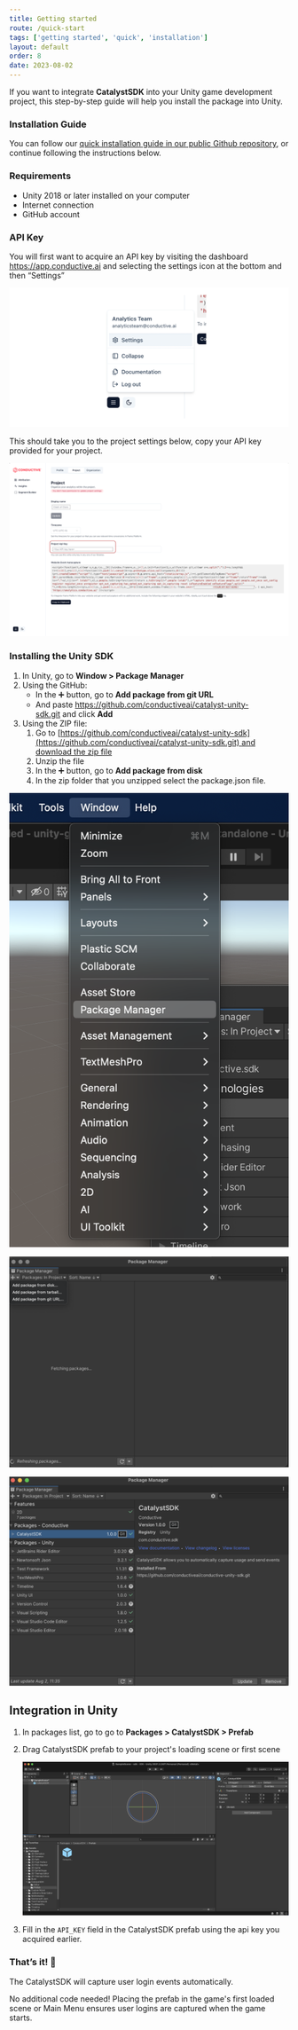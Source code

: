 ```yaml
---
title: Getting started
route: /quick-start
tags: ['getting started', 'quick', 'installation']
layout: default
order: 8
date: 2023-08-02
---
```


If you want to integrate **CatalystSDK** into your Unity game development project, this step-by-step guide will help you install the package into Unity.

### Installation Guide

You can follow our [quick installation guide in our public Github repository](https://github.com/conductiveai/catalyst-unity-sdk), or continue following the instructions below.

### Requirements

- Unity 2018 or later installed on your computer
- Internet connection
- GitHub account

### API Key

You will first want to acquire an API key by visiting the dashboard <https://app.conductive.ai> and selecting the settings icon at the bottom and then “Settings”

![](https://github.com/conductiveai/catalyst-unity-sdk/blob/main/.github/settings.png?raw=true)

This should take you to the project settings below, copy your API key provided for your project.

![](https://github.com/conductiveai/catalyst-unity-sdk/blob/main/.github/settings2.png?raw=true)

### Installing the Unity SDK

1. In Unity, go to **Window > Package Manager**
2. Using the GitHub:
    - In the ➕ button, go to **Add package from git URL**
    - And paste <https://github.com/conductiveai/catalyst-unity-sdk.git> and click **Add**
3. Using the ZIP file:
    1. Go to [https://github.com/conductiveai/catalyst-unity-sdk](https://github.com/conductiveai/catalyst-unity-sdk.git) and [download the zip file](https://github.com/conductiveai/catalyst-unity-sdk/archive/refs/heads/main.zip)
    2. Unzip the file
    3. In the ➕ button, go to **Add package from disk**
    4. In the zip folder that you unzipped select the package.json file.

![](https://github.com/conductiveai/catalyst-unity-sdk/blob/main/.github/step1.png?raw=true)

![](https://github.com/conductiveai/catalyst-unity-sdk/blob/main/.github/step2.png?raw=true)

![](https://github.com/conductiveai/catalyst-unity-sdk/blob/main/.github/step3.png?raw=true)

## Integration in Unity

1. In packages list, go to go to **Packages > CatalystSDK > Prefab**
2. Drag CatalystSDK prefab to your project's loading scene or first scene

    ![](https://github.com/conductiveai/catalyst-unity-sdk/blob/main/.github/add-game-object.png?raw=true)

3. Fill in the `API_KEY` field in the CatalystSDK prefab using the api key you acquired earlier.

### That’s it! 🚀

The CatalystSDK will capture user login events automatically.

No additional code needed! Placing the prefab in the game's first loaded scene or Main Menu ensures user logins are captured when the game starts.
